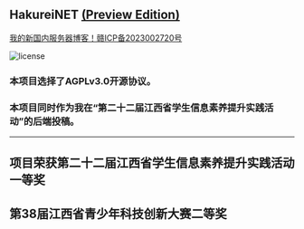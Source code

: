 ## HakureiNET [(Preview Edition)](https://github.com/DiodeCN/HakureiNET-Backend)
[我的新国内服务器博客！赣ICP备2023002720号](https://elmcose.cn/ "我的新国内服务器博客！赣ICP备2023002720号")

![license](https://img.shields.io/badge/license-AGPLv3.0-blue.svg)



### 本项目选择了AGPLv3.0开源协议。
### 本项目同时作为我在“第二十二届江西省学生信息素养提升实践活动”的后端投稿。

---


## 项目荣获第二十二届江西省学生信息素养提升实践活动一等奖
## 第38届江西省青少年科技创新大赛二等奖
